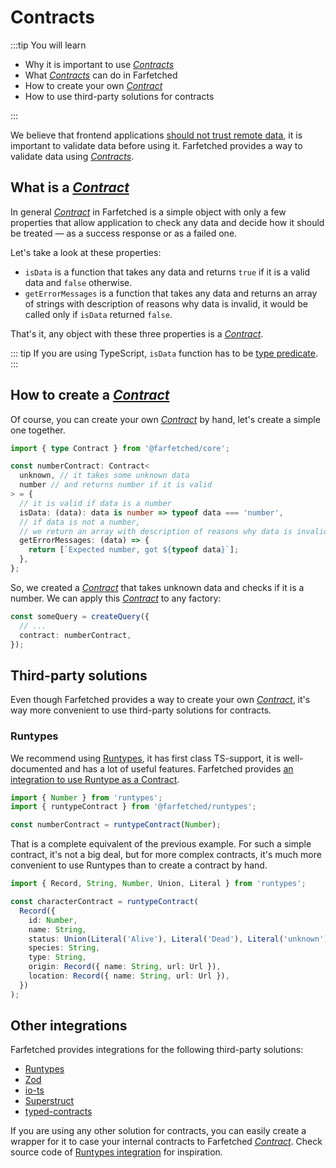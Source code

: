 # Contracts

:::tip You will learn

- Why it is important to use [_Contracts_](/api/primitives/contract)
- What [_Contracts_](/api/primitives/contract) can do in Farfetched
- How to create your own [_Contract_](/api/primitives/contract)
- How to use third-party solutions for contracts

:::

We believe that frontend applications [should not trust remote data](/statements/never_trust), it is important to validate data before using it. Farfetched provides a way to validate data using [_Contracts_](/api/primitives/contract).

## What is a [_Contract_](/api/primitives/contract)

In general [_Contract_](/api/primitives/contract) in Farfetched is a simple object with only a few properties that allow application to check any data and decide how it should be treated — as a success response or as a failed one.

Let's take a look at these properties:

- `isData` is a function that takes any data and returns `true` if it is a valid data and `false` otherwise.
- `getErrorMessages` is a function that takes any data and returns an array of strings with description of reasons why data is invalid, it would be called only if `isData` returned `false`.

That's it, any object with these three properties is a [_Contract_](/api/primitives/contract).

::: tip
If you are using TypeScript, `isData` function has to be [type predicate](https://www.typescriptlang.org/docs/handbook/2/narrowing.html#using-type-predicates).
:::

## How to create a [_Contract_](/api/primitives/contract)

Of course, you can create your own [_Contract_](/api/primitives/contract) by hand, let's create a simple one together.

```ts
import { type Contract } from '@farfetched/core';

const numberContract: Contract<
  unknown, // it takes some unknown data
  number // and returns number if it is valid
> = {
  // it is valid if data is a number
  isData: (data): data is number => typeof data === 'number',
  // if data is not a number,
  // we return an array with description of reasons why data is invalid
  getErrorMessages: (data) => {
    return [`Expected number, got ${typeof data}`];
  },
};
```

So, we created a [_Contract_](/api/primitives/contract) that takes unknown data and checks if it is a number. We can apply this [_Contract_](/api/primitives/contract) to any factory:

```ts
const someQuery = createQuery({
  // ...
  contract: numberContract,
});
```

## Third-party solutions

Even though Farfetched provides a way to create your own [_Contract_](/api/primitives/contract), it's way more convenient to use third-party solutions for contracts.

### Runtypes

We recommend using [Runtypes](https://github.com/pelotom/runtypes), it has first class TS-support, it is well-documented and has a lot of useful features. Farfetched provides [an integration to use Runtype as a Contract](/api/contracts/runtypes).

```ts
import { Number } from 'runtypes';
import { runtypeContract } from '@farfetched/runtypes';

const numberContract = runtypeContract(Number);
```

That is a complete equivalent of the previous example. For such a simple contract, it's not a big deal, but for more complex contracts, it's much more convenient to use Runtypes than to create a contract by hand.

```ts
import { Record, String, Number, Union, Literal } from 'runtypes';

const characterContract = runtypeContract(
  Record({
    id: Number,
    name: String,
    status: Union(Literal('Alive'), Literal('Dead'), Literal('unknown')),
    species: String,
    type: String,
    origin: Record({ name: String, url: Url }),
    location: Record({ name: String, url: Url }),
  })
);
```

## Other integrations

Farfetched provides integrations for the following third-party solutions:

- [Runtypes](/api/contracts/runtypes)
- [Zod](/api/contracts/zod)
- [io-ts](/api/contracts/io-ts)
- [Superstruct](/api/contracts/superstruct)
- [typed-contracts](/api/contracts/typed-contracts)

If you are using any other solution for contracts, you can easily create a wrapper for it to case your internal contracts to Farfetched [_Contract_](/api/primitives/contract). Check source code of [Runtypes integration](https://github.com/igorkamyshev/farfetched/blob/master/packages/runtypes/src/runtype_contract.ts) for inspiration.
